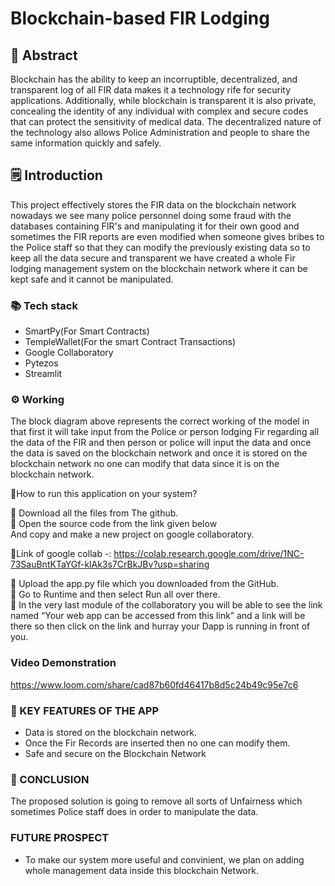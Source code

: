 # Blockchain-based FIR Lodging
## 📄 Abstract
Blockchain has the ability to keep an incorruptible, decentralized, and transparent log of all FIR data makes it a technology rife for security applications. Additionally, while blockchain is transparent it is also private, concealing the identity of any individual with complex and secure codes that can protect the sensitivity of medical data. The decentralized nature of the technology also allows Police Administration and people to share the same information quickly and safely.

## 🗒️ Introduction
This project effectively stores the FIR data on the blockchain network nowadays we see many police personnel doing some fraud with the databases containing FIR's and manipulating it for their own good and sometimes the FIR reports are even modified when someone gives bribes to the Police staff so that they can modify the previously existing data so to keep all the data secure and transparent we have created a whole Fir lodging management system on the blockchain network where it can be kept safe and it cannot be manipulated.

### 📚 Tech stack
- SmartPy(For Smart Contracts)
- TempleWallet(For the smart Contract Transactions)
- Google Collaboratory 
- Pytezos
- Streamlit

### ⚙ Working
The block diagram above represents the correct working of the model in that first it will take input from the Police or person lodging Fir regarding all the data of the FIR and then person or police will input the data and once the data is saved on the blockchain network and once it is stored on the blockchain network no one can modify that data since it is on the blockchain network.

🔖How to run this application on your system?
 
📍 Download all the files from The github.<br>
📍 Open the source code from the link given below <br>
And copy and make a new project on google collaboratory.

💫Link of google collab -: https://colab.research.google.com/drive/1NC-73SauBntKTaYGf-klAk3s7CrBkJBv?usp=sharing<br>

📍 Upload the app.py file which you downloaded from the GitHub.<br>
📍 Go to Runtime  and then select Run all over there.<br>
📍 In the very last module of the collaboratory you will be able to see the link named “Your web app can be accessed from this link” and a link will be there so then click on the link and hurray your Dapp is running in front of you.<br>

### Video Demonstration
https://www.loom.com/share/cad87b60fd46417b8d5c24b49c95e7c6
### 🔑 KEY FEATURES OF THE APP
- Data is stored on the blockchain network.
- Once the Fir Records are inserted then no one can modify them.
- Safe and secure on the Blockchain Network

### 🌈 CONCLUSION
The proposed solution is going to remove all sorts of Unfairness which sometimes Police staff does in order to manipulate the data.

### FUTURE PROSPECT
- To make our system more useful and convinient, we plan on adding whole management data inside this blockchain Network.
